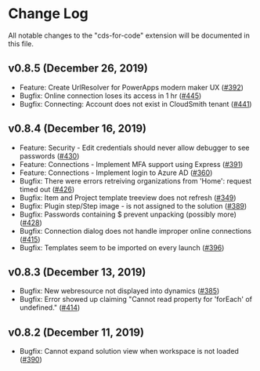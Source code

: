 # Change Log

All notable changes to the "cds-for-code" extension will be documented in this file.

## v0.8.5 (December 26, 2019)

- Feature: Create UrlResolver for PowerApps modern maker UX ([#392](https://dev.azure.com/cloudsmith-consulting/CloudSmith/_workitems/edit/392/))
- Bugfix: Online connection loses its access in 1 hr ([#445](https://dev.azure.com/cloudsmith-consulting/CloudSmith/_workitems/edit/445/))
- Bugfix: Connecting: Account does not exist in CloudSmith tenant ([#441](https://dev.azure.com/cloudsmith-consulting/CloudSmith/_workitems/edit/441/))

## v0.8.4 (December 16, 2019)

- Feature: Security - Edit credentials should never allow debugger to see passwords ([#430](https://dev.azure.com/cloudsmith-consulting/CloudSmith/_workitems/edit/430/))
- Feature: Connections - Implement MFA support using Express ([#391](https://dev.azure.com/cloudsmith-consulting/CloudSmith/_workitems/edit/391/))
- Feature: Connections - Implement login to Azure AD ([#360](https://dev.azure.com/cloudsmith-consulting/CloudSmith/_workitems/edit/360/))
- Bugfix: There were errors retreiving organizations from 'Home': request timed out ([#426]((https://dev.azure.com/cloudsmith-consulting/CloudSmith/_workitems/edit/426/)))
- Bugfix: Item and Project template treeview does not refresh ([#349](https://dev.azure.com/cloudsmith-consulting/CloudSmith/_workitems/edit/349/))
- Bugfix: Plugin step/Step image - is not assigned to the solution ([#389](https://dev.azure.com/cloudsmith-consulting/CloudSmith/_workitems/edit/389/))
- Bugfix: Passwords containing $ prevent unpacking (possibly more) ([#428](https://dev.azure.com/cloudsmith-consulting/CloudSmith/_workitems/edit/428/))
- Bugfix: Connection dialog does not handle improper online connections ([#415](https://dev.azure.com/cloudsmith-consulting/CloudSmith/_workitems/edit/415/))
- Bugfix: Templates seem to be imported on every launch ([#396](https://dev.azure.com/cloudsmith-consulting/CloudSmith/_workitems/edit/396/))

## v0.8.3 (December 13, 2019)

- Bugfix: New webresource not displayed into dynamics ([#385](https://dev.azure.com/cloudsmith-consulting/CloudSmith/_workitems/edit/385/))
- Bugfix: Error showed up claiming "Cannot read property for 'forEach' of undefined." ([#414](https://dev.azure.com/cloudsmith-consulting/CloudSmith/_workitems/edit/414/))

## v0.8.2 (December 11, 2019)

- Bugfix: Cannot expand solution view when workspace is not loaded ([#390](https://dev.azure.com/cloudsmith-consulting/CloudSmith/_workitems/edit/390/))
